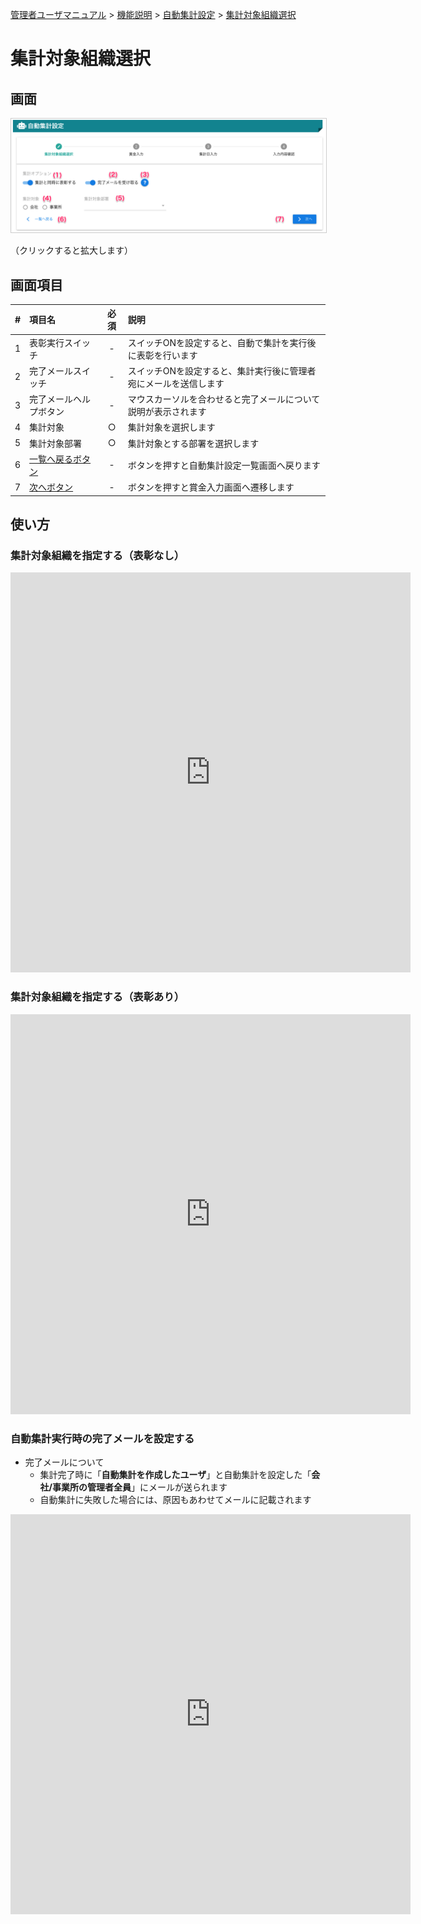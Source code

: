 [管理者ユーザマニュアル](../../../管理者機能/) > [機能説明](../../../管理者機能/#_16) > [自動集計設定](../../../管理者機能/#_23) > [集計対象組織選択](#)
#  集計対象組織選択

## 画面
<a href="../../../images/autototal/2-1.png" data-lightbox="スクリーンショット" data-title="スクリーンショット">
    <img src="../../../images/autototal/2-1.png" style="border: solid 1px #ccc; width: 800px;" />
</a>

（クリックすると拡大します）


## 画面項目
|   #   | 項目名           | 必須  | 説明                                                       |
| :---: | :--------------- | :---: | :--------------------------------------------------------- |
|   1   | 表彰実行スイッチ |   -   | スイッチONを設定すると、自動で集計を実行後に表彰を行います |
|   2   |  完了メールスイッチ |   -   | スイッチONを設定すると、集計実行後に管理者宛にメールを送信します |
|   3   |  完了メールヘルプボタン |   -   | マウスカーソルを合わせると完了メールについて説明が表示されます |
|   4   | 集計対象         |   ○   | 集計対象を選択します                                       |
|   5   | 集計対象部署     |   ○   | 集計対象とする部署を選択します                             |
|   6   | [一覧へ戻るボタン](autototal01.md) |   -   | ボタンを押すと自動集計設定一覧画面へ戻ります               |
|   7   | [次へボタン](autototal03.md)       |   -   | ボタンを押すと賞金入力画面へ遷移します                     |


## 使い方

### 集計対象組織を指定する（表彰なし）
<iframe src="https://scribehow.com/embed/__dlETbo6uRaOivDyFfk9T1w" width="640" height="640" allowfullscreen frameborder="0"></iframe>

### 集計対象組織を指定する（表彰あり）
<iframe src="https://scribehow.com/embed/__9N7Ha-7zS3u8jP3Tkzr8Kw" width="640" height="640" allowfullscreen frameborder="0"></iframe>

### 自動集計実行時の完了メールを設定する
- 完了メールについて
    - 集計完了時に「**自動集計を作成したユーザ**」と自動集計を設定した「**会社/事業所の管理者全員**」にメールが送られます
    - 自動集計に失敗した場合には、原因もあわせてメールに記載されます

<iframe src="https://scribehow.com/embed/__w81TwKlrTpytWxE57U6C-A" width="640" height="640" allowfullscreen frameborder="0"></iframe>